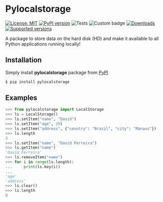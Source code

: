 # Pylocalstorage

[![License: MIT](https://img.shields.io/badge/License-MIT-yellow.svg)](https://github.com/ferreirad08/pylocalstorage/blob/main/LICENSE)
[![PyPI version](https://badge.fury.io/py/pylocalstorage.svg)](https://badge.fury.io/py/pylocalstorage)
![Tests](https://github.com/ferreirad08/pylocalstorage/actions/workflows/tests.yml/badge.svg)
![Custom badge](https://img.shields.io/endpoint?url=https%3A%2F%2Fjsonblob.com%2Fapi%2FjsonBlob%2F1002315458195767296)
[![Downloads](https://pepy.tech/badge/pylocalstorage/month)](https://pepy.tech/project/pylocalstorage)
[![Supported versions](https://img.shields.io/pypi/pyversions/pylocalstorage.svg)](https://pypi.org/project/pylocalstorage)

A package to store data on the hard disk (HD) and make it available to all Python applications running locally!

## Installation

Simply install **pylocalstorage** package from [PyPI](https://pypi.org/project/pylocalstorage/)

```bash
$ pip install pylocalstorage
```

## Examples

```python
>>> from pylocalstorage import LocalStorage
>>> ls = LocalStorage()
>>> ls.setItem("name", "David")
>>> ls.setItem("age", 29)
>>> ls.setItem("address", {"country": "Brazil", "city": "Manaus"})
>>> ls.length
3
>>> ls.setItem("name", "David Ferreira")
>>> ls.getItem("name")
'David Ferreira'
>>> ls.removeItem("name")
>>> for i in range(ls.length):
...     print(ls.key(i))
...
'age'
'address'
>>> ls.clear()
>>> ls.length
0
```
